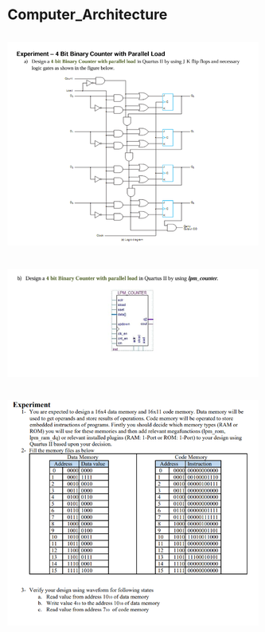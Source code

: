 # Computer_Architecture

# ![Computer_Architecture](https://github.com/sudenurkomur/Computer_Architecture/blob/main/Photos/ExperimantA.png)


# ![Computer_Architecture](https://github.com/sudenurkomur/Computer_Architecture/blob/main/Photos/ExperimentB.png)

# ![Computer_Architecture](https://github.com/sudenurkomur/Computer_Architecture/blob/main/Photos/experiment.png)
